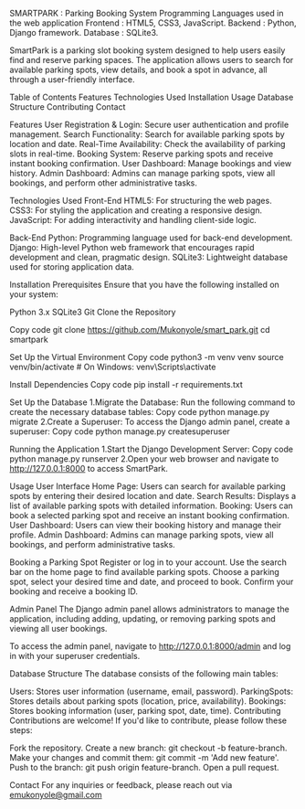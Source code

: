 SMARTPARK : Parking Booking System
Programming Languages used in the web application
Frontend : HTML5, CSS3, JavaScript.
Backend : Python, Django framework.
Database : SQLite3.

SmartPark is a parking slot booking system designed to help users easily find and reserve parking spaces. 
The application allows users to search for available parking spots, view details, and book a spot in advance, all through a user-friendly interface.

Table of Contents
Features
Technologies Used
Installation
Usage
Database Structure
Contributing
Contact

Features
User Registration & Login: Secure user authentication and profile management.
Search Functionality: Search for available parking spots by location and date.
Real-Time Availability: Check the availability of parking slots in real-time.
Booking System: Reserve parking spots and receive instant booking confirmation.
User Dashboard: Manage bookings and view history.
Admin Dashboard: Admins can manage parking spots, view all bookings, and perform other administrative tasks.

Technologies Used
Front-End
HTML5: For structuring the web pages.
CSS3: For styling the application and creating a responsive design.
JavaScript: For adding interactivity and handling client-side logic.

Back-End
Python: Programming language used for back-end development.
Django: High-level Python web framework that encourages rapid development and clean, pragmatic design.
SQLite3: Lightweight database used for storing application data.

Installation
Prerequisites
Ensure that you have the following installed on your system:

Python 3.x
SQLite3
Git
Clone the Repository

Copy code
git clone https://github.com/Mukonyole/smart_park.git
cd smartpark

Set Up the Virtual Environment
Copy code
python3 -m venv venv
source venv/bin/activate  # On Windows: venv\Scripts\activate

Install Dependencies
Copy code
pip install -r requirements.txt

Set Up the Database
1.Migrate the Database: Run the following command to create the necessary database tables:
Copy code
python manage.py migrate
2.Create a Superuser: To access the Django admin panel, create a superuser:
Copy code
python manage.py createsuperuser

Running the Application
1.Start the Django Development Server:
Copy code
python manage.py runserver
2.Open your web browser and navigate to http://127.0.0.1:8000 to access SmartPark.

Usage
User Interface
Home Page: Users can search for available parking spots by entering their desired location and date.
Search Results: Displays a list of available parking spots with detailed information.
Booking: Users can book a selected parking spot and receive an instant booking confirmation.
User Dashboard: Users can view their booking history and manage their profile.
Admin Dashboard: Admins can manage parking spots, view all bookings, and perform administrative tasks.

Booking a Parking Spot
Register or log in to your account.
Use the search bar on the home page to find available parking spots.
Choose a parking spot, select your desired time and date, and proceed to book.
Confirm your booking and receive a booking ID.

Admin Panel
The Django admin panel allows administrators to manage the application, including adding, updating, or removing parking spots and viewing all user bookings.

To access the admin panel, navigate to http://127.0.0.1:8000/admin and log in with your superuser credentials.

Database Structure
The database consists of the following main tables:

Users: Stores user information (username, email, password).
ParkingSpots: Stores details about parking spots (location, price, availability).
Bookings: Stores booking information (user, parking spot, date, time).
Contributing
Contributions are welcome! If you'd like to contribute, please follow these steps:

Fork the repository.
Create a new branch: git checkout -b feature-branch.
Make your changes and commit them: git commit -m 'Add new feature'.
Push to the branch: git push origin feature-branch.
Open a pull request.

Contact
For any inquiries or feedback, please reach out via emukonyole@gmail.com
